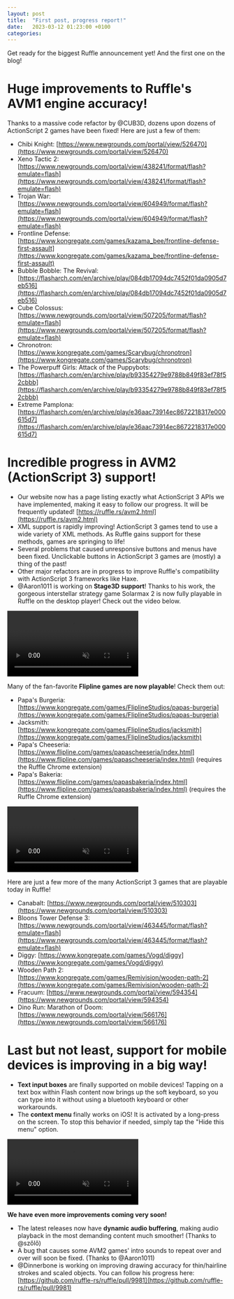 ```yaml
---
layout: post
title:  "First post, progress report!"
date:   2023-03-12 01:23:00 +0100
categories:
---
```

Get ready for the biggest Ruffle announcement yet! And the first one on the blog!

# Huge improvements to Ruffle's AVM1 engine accuracy!
Thanks to a massive code refactor by @CUB3D, dozens upon dozens of ActionScript 2 games have been fixed! Here are just a few of them:
- Chibi Knight: [https://www.newgrounds.com/portal/view/526470](https://www.newgrounds.com/portal/view/526470)
- Xeno Tactic 2: [https://www.newgrounds.com/portal/view/438241/format/flash?emulate=flash](https://www.newgrounds.com/portal/view/438241/format/flash?emulate=flash)
- Trojan War: [https://www.newgrounds.com/portal/view/604949/format/flash?emulate=flash](https://www.newgrounds.com/portal/view/604949/format/flash?emulate=flash)
- Frontline Defense: [https://www.kongregate.com/games/kazama_bee/frontline-defense-first-assault](https://www.kongregate.com/games/kazama_bee/frontline-defense-first-assault)
- Bubble Bobble: The Revival: [https://flasharch.com/en/archive/play/084db17094dc7452f01da0905d7eb516](https://flasharch.com/en/archive/play/084db17094dc7452f01da0905d7eb516)
- Cube Colossus: [https://www.newgrounds.com/portal/view/507205/format/flash?emulate=flash](https://www.newgrounds.com/portal/view/507205/format/flash?emulate=flash)
- Chronotron: [https://www.kongregate.com/games/Scarybug/chronotron](https://www.kongregate.com/games/Scarybug/chronotron)
- The Powerpuff Girls: Attack of the Puppybots: [https://flasharch.com/en/archive/play/b93354279e9788b849f83ef78f52cbbb](https://flasharch.com/en/archive/play/b93354279e9788b849f83ef78f52cbbb)
- Extreme Pamplona: [https://flasharch.com/en/archive/play/e36aac73914ec8672218317e000615d7](https://flasharch.com/en/archive/play/e36aac73914ec8672218317e000615d7)

# Incredible progress in AVM2 (ActionScript 3) support!
- Our website now has a page listing exactly what ActionScript 3 APIs we have implemented, making it easy to follow our progress. It will be frequently updated! [https://ruffle.rs/avm2.html](https://ruffle.rs/avm2.html)
- XML support is rapidly improving! ActionScript 3 games tend to use a wide variety of XML methods. As Ruffle gains support for these methods, games are springing to life!
- Several problems that caused unresponsive buttons and menus have been fixed. Unclickable buttons in ActionScript 3 games are (mostly) a thing of the past!
- Other major refactors are in progress to improve Ruffle's compatibility with ActionScript 3 frameworks like Haxe.
- @Aaron1011 is working on **Stage3D support**! Thanks to his work, the gorgeous interstellar strategy game Solarmax 2 is now fully playable in Ruffle on the desktop player! Check out the video below.

<video muted autoplay controls>
    <source src="/assets/2023-03-12-progress-report/ruffle_solarmax2.mp4" type="video/mp4">
</video>

Many of the fan-favorite **Flipline games are now playable**! Check them out:
- Papa's Burgeria: [https://www.kongregate.com/games/FliplineStudios/papas-burgeria](https://www.kongregate.com/games/FliplineStudios/papas-burgeria)
- Jacksmith: [https://www.kongregate.com/games/FliplineStudios/jacksmith](https://www.kongregate.com/games/FliplineStudios/jacksmith)
- Papa's Cheeseria: [https://www.flipline.com/games/papascheeseria/index.html](https://www.flipline.com/games/papascheeseria/index.html) (requires the Ruffle Chrome extension)
- Papa's Bakeria: [https://www.flipline.com/games/papasbakeria/index.html](https://www.flipline.com/games/papasbakeria/index.html) (requires the Ruffle Chrome extension)

<video muted autoplay controls>
    <source src="/assets/2023-03-12-progress-report/ruffle_burgeria.mp4" type="video/mp4">
</video>

Here are just a few more of the many ActionScript 3 games that are playable today in Ruffle!
- Canabalt: [https://www.newgrounds.com/portal/view/510303](https://www.newgrounds.com/portal/view/510303)
- Bloons Tower Defense 3: [https://www.newgrounds.com/portal/view/463445/format/flash?emulate=flash](https://www.newgrounds.com/portal/view/463445/format/flash?emulate=flash)
- Diggy: [https://www.kongregate.com/games/Vogd/diggy](https://www.kongregate.com/games/Vogd/diggy)
- Wooden Path 2: [https://www.kongregate.com/games/Remivision/wooden-path-2](https://www.kongregate.com/games/Remivision/wooden-path-2)
- Fracuum: [https://www.newgrounds.com/portal/view/594354](https://www.newgrounds.com/portal/view/594354)
- Dino Run: Marathon of Doom: [https://www.newgrounds.com/portal/view/566176](https://www.newgrounds.com/portal/view/566176)

# Last but not least, support for **mobile devices** is improving in a big way!
- **Text input boxes** are finally supported on mobile devices! Tapping on a text box within Flash content now brings up the soft keyboard, so you can type into it without using a bluetooth keyboard or other workarounds.
- The **context menu** finally works on iOS! It is activated by a long-press on the screen. To stop this behavior if needed, simply tap the "Hide this menu" option.

<video muted autoplay controls>
    <source src="/assets/2023-03-12-progress-report/Ruffle_Kongregate_Pizzeria_iPhone.mov" type="video/mp4">
</video>

**We have even more improvements coming very soon!**
- The latest releases now have **dynamic audio buffering**, making audio playback in the most demanding content much smoother! (Thanks to @szőlő)
- A bug that causes some AVM2 games' intro sounds to repeat over and over will soon be fixed. (Thanks to @Aaron1011)
- @Dinnerbone is working on improving drawing accuracy for thin/hairline strokes and scaled objects. You can follow his progress here:
  [https://github.com/ruffle-rs/ruffle/pull/9981](https://github.com/ruffle-rs/ruffle/pull/9981)